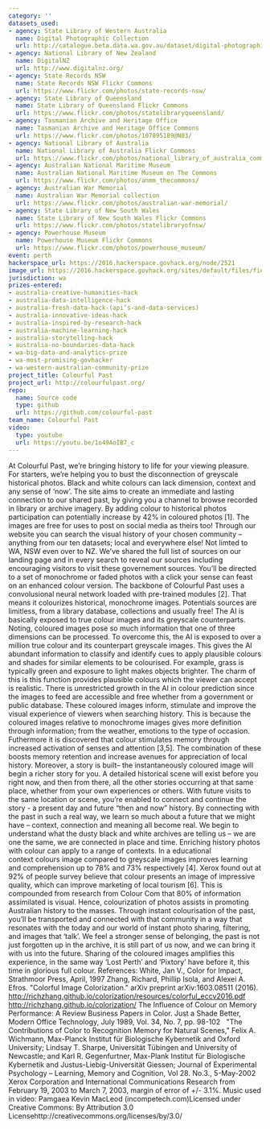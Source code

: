 ```yaml
---
category: ''
datasets_used:
- agency: State Library of Western Australia
  name: Digital Photographic Collection
  url: http://catalogue.beta.data.wa.gov.au/dataset/digital-photographic-collection
- agency: National Library of New Zealand
  name: DigitalNZ
  url: http://www.digitalnz.org/
- agency: State Records NSW
  name: State Records NSW Flickr Commons
  url: https://www.flickr.com/photos/state-records-nsw/
- agency: State Library of Queensland
  name: State Library of Queensland Flickr Commons
  url: https://www.flickr.com/photos/statelibraryqueensland/
- agency: Tasmanian Archive and Heritage Office
  name: Tasmanian Archive and Heritage Office Commons
  url: https://www.flickr.com/photos/107895189@N03/
- agency: National Library of Australia
  name: National Library of Australia Flickr Commons
  url: https://www.flickr.com/photos/national_library_of_australia_commons/
- agency: Australian National Maritime Museum
  name: Australian National Maritime Museum on The Commons
  url: https://www.flickr.com/photos/anmm_thecommons/
- agency: Australian War Memorial
  name: Australian War Memorial collection
  url: https://www.flickr.com/photos/australian-war-memorial/
- agency: State Library of New South Wales
  name: State Library of New South Wales Flickr Commons
  url: https://www.flickr.com/photos/statelibraryofnsw/
- agency: Powerhouse Museum
  name: Powerhouse Museum Flickr Commons
  url: https://www.flickr.com/photos/powerhouse_museum/
event: perth
hackerspace_url: https://2016.hackerspace.govhack.org/node/2521
image_url: https://2016.hackerspace.govhack.org/sites/default/files/field/image/image.jpg
jurisdiction: wa
prizes-entered:
- australia-creative-humanities-hack
- australia-data-intelligence-hack
- australia-fresh-data-hack-(api’s-and-data-services)
- australia-innovative-ideas-hack
- australia-inspired-by-research-hack
- australia-machine-learning-hack
- australia-storytelling-hack
- australia-no-boundaries-data-hack
- wa-big-data-and-analytics-prize
- wa-most-promising-govhacker
- wa-western-australian-community-prize
project_title: Colourful Past
project_url: http://colourfulpast.org/
repo:
  name: Source code
  type: github
  url: https://github.com/colourful-past
team_name: Colourful Past
video:
  type: youtube
  url: https://youtu.be/1o49AoIB7_c
---
```


At Colourful Past, we’re bringing history to life for your viewing pleasure. For starters, we’re helping you to bust the disconnection of greyscale historical photos. Black and white colours can lack dimension, context and any sense of ‘now’.
The site aims to create an immediate and lasting connection to our shared past, by giving you a channel to browse recorded in library or archive imagery. By adding colour to historical photos participation can potentially increase by 42% in coloured photos [1]. The images are free for uses to post on social media as theirs too!
Through our website you can search the visual history of your chosen community – anything from our ten datasets; local and everywhere else! Not limted to WA, NSW even over to NZ. We’ve shared the full list of sources on our landing page and in every search to reveal our sources including encouraging visitors to visit these governement sources. You’ll be directed to a set of monochrome or faded photos with a click your sense can feast on an enhanced colour version.
The backbone of Colourful Past uses a convolusional neural network loaded with pre-trained modules [2]. That means it colourizes historical, monochrome images. Potentials sources are limitless, from a library database, collections and usually free! The AI is basically exposed to true colour images and its greyscale counterparts. Noting, coloured images pose so much information that one of three dimensions can be processed. To overcome this, the AI is exposed to over a million true colour and its counterpart greyscale images.
This gives the AI abundant information to classify and identify cues to apply plausible colours and shades for similar elements to be colourised. For example, grass is typically green and exposure to light makes objects brighter. The charm of this is this function provides plausible colours which the viewer can accept is realistic. There is unrestricted growth in the AI in colour prediction since the images to feed are accessible and free whether from a government or public database.
These coloured images inform, stimulate and improve the visual experience of viewers when searching history. This is because the coloured images relative to monochrome images gives more definition through information; from the weather, emotions to the type of occasion. Futhermore it is discovered that colour stimulates memory through increased activation of senses and attention [3,5]. The combination of these boosts memory retention and increase avenues for appreciation of local history.
Moreover, a story is built– the instantaneously coloured image will begin a richer story for you. A detailed historical scene will exist before you right now, and then from there, all the other stories occurring at that same place, whether from your own experiences or others. With future visits to the same location or scene, you’re enabled to connect and continue the story - a present day and future “then and now” history.
By connecting with the past in such a real way, we learn so much about a future that we might have – context, connection and meaning all become real. We begin to understand what the dusty black and white archives are telling us – we are one the same, we are connected in place and time.
Enriching history photos with colour can apply to a range of contexts. In a educational context colours image compared to greyscale images improves learning and comprehension up to 78% and 73% respectively [4]. Xerox found out at 92% of people survey believe that colour presents an image of impressive quality, which can improve marketing of local tourism [6]. This is compounded from research from Colour Com that 80% of information assimilated is visual. Hence, colourization of photos assists in promoting Australian history to the masses.
Through instant colourisation of the past, you’ll be transported and connected with that community in a way that resonates with the today and our world of instant photo sharing, filtering, and images that ‘talk’. We feel a stronger sense of belonging, the past is not just forgotten up in the archive, it is still part of us now, and we can bring it with us into the future. Sharing of the coloured images amplifies this experience, in the same way ‘Lost Perth’ and ‘Pixtory’ have before it, this time in glorious full colour.
References:
White, Jan V., Color for Impact, Strathmoor Press, April, 1997
Zhang, Richard, Phillip Isola, and Alexei A. Efros. "Colorful Image Colorization." arXiv preprint arXiv:1603.08511 (2016).
http://richzhang.github.io/colorization/resources/colorful_eccv2016.pdf​​​​​​​
http://richzhang.github.io/colorization/
The Influence of Colour on Memory Performance: A Review
Business Papers in Color. Just a Shade Better, Modern Office Technology, July 1989, Vol. 34, No. 7, pp. 98-102 
 "The Contributions of Color to Recognition Memory for Natural Scenes," Felix A. Wichmann, Max-Planck Institut für Biologische Kybernetik and Oxford University; Lindsay T. Sharpe, Universität Tübingen and University of Newcastle; and Karl R. Gegenfurtner, Max-Plank Institut für Biologische Kybernetik and Justus-Liebig-Universität Giessen; Journal of Experimental Psychology – Learning, Memory and Cognition, Vol 28. No.3., 5-May-2002
Xerox Corporation and International Communications Research from February 19, 2003 to March 7, 2003, margin of error of +/- 3.1%.
Music used in video:
Pamgaea Kevin MacLeod (incompetech.com)Licensed under Creative Commons: By Attribution 3.0 Licensehttp://creativecommons.org/licenses/by/3.0/​​​​​​​
